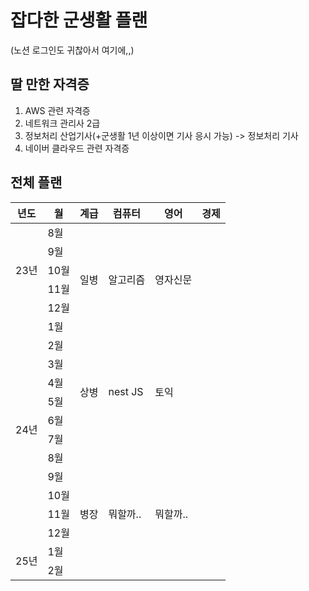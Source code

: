 # 잡다한 군생활 플랜
(노션 로그인도 귀찮아서 여기에,,)

## 딸 만한 자격증
1. AWS 관련 자격증
2. 네트워크 관리사 2급
3. 정보처리 산업기사(+군생활 1년 이상이면 기사 응시 가능) -> 정보처리 기사
4. 네이버 클라우드 관련 자격증

## 전체 플랜

<table>
    <thead>
        <tr>
            <th>년도</th>
            <th>월</th>
            <th>계급</th>
            <th>컴퓨터</th>
            <th>영어</th>
            <th>경제</th>
        </tr>
    </thead>
    <tbody>
        <tr>
            <td rowspan=5>23년</td>
            <td>8월</td>
            <td rowspan=6>일병</td>
            <td rowspan=6>알고리즘</td>
            <td rowspan=6>영자신문</td>
        </tr>
        <tr>
            <td>9월</td>
        </tr>
        <tr>
            <td>10월</td>
        </tr>
        <tr>
            <td>11월</td>
        </tr>
        <tr>
            <td>12월</td>
        </tr>
        <tr>
            <td rowspan=12>24년</td>
            <td>1월</td>
        </tr>
        <tr>
            <td>2월</td>
            <td rowspan=6>상병</td>
            <td rowspan=6>nest JS</td>
            <td rowspan=6>토익</td>
        </tr>
        <tr>
            <td>3월</td>
        </tr>
        <tr>
            <td>4월</td>
        </tr>
        <tr>
            <td>5월</td>
        </tr>
        <tr>
            <td>6월</td>
        </tr>
        <tr>
            <td>7월</td>
        </tr>
        <tr>
            <td>8월</td>
            <td rowspan=7>병장</td>
            <td rowspan=7>뭐할까..</td>
            <td rowspan=7>뭐할까..</td>
        </tr>
        <tr>
            <td>9월</td>
        </tr>
        <tr>
            <td>10월</td>
        </tr>
        <tr>
            <td>11월</td>
        </tr>
        <tr>
            <td>12월</td>
        </tr>
        <tr>
            <td rowspan=2>25년</td>
            <td>1월</td>
        </tr>
        <tr>
            <td>2월</td>
        </tr>
    </tbody>
</table>